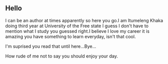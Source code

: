 ## Hello

I can be an author at times apparently so here you go.I am Itumeleng Khaka doing third year at University of the Free state I guess I don't have to mention what I study you guessed right.I believe I love my career it is amazing you have something to learn everyday, isn't that cool.

I'm suprised you read that until here...Bye...

How rude of me not to say you should enjoy your day.

